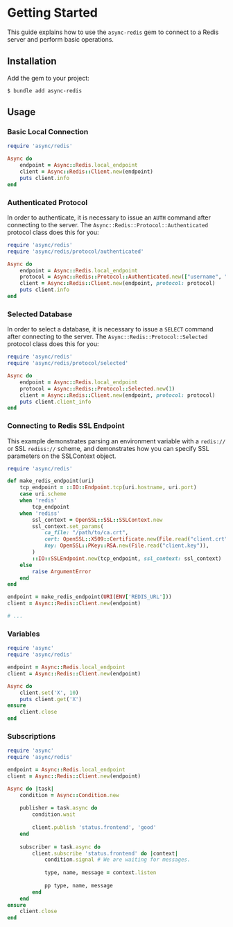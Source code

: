 # Getting Started

This guide explains how to use the `async-redis` gem to connect to a Redis server and perform basic operations.

## Installation

Add the gem to your project:

``` shell
$ bundle add async-redis
```

## Usage

### Basic Local Connection

``` ruby
require 'async/redis'

Async do
	endpoint = Async::Redis.local_endpoint
	client = Async::Redis::Client.new(endpoint)
	puts client.info
end
```

### Authenticated Protocol

In order to authenticate, it is necessary to issue an `AUTH` command after connecting to the server. The `Async::Redis::Protocol::Authenticated` protocol class does this for you:

``` ruby
require 'async/redis'
require 'async/redis/protocol/authenticated'

Async do
	endpoint = Async::Redis.local_endpoint
	protocol = Async::Redis::Protocol::Authenticated.new(["username", "password"])
	client = Async::Redis::Client.new(endpoint, protocol: protocol)
	puts client.info
end
```

### Selected Database

In order to select a database, it is necessary to issue a `SELECT` command after connecting to the server. The `Async::Redis::Protocol::Selected` protocol class does this for you:

``` ruby
require 'async/redis'
require 'async/redis/protocol/selected'

Async do
	endpoint = Async::Redis.local_endpoint
	protocol = Async::Redis::Protocol::Selected.new(1)
	client = Async::Redis::Client.new(endpoint, protocol: protocol)
	puts client.client_info
end
```

### Connecting to Redis SSL Endpoint

This example demonstrates parsing an environment variable with a `redis://` or SSL `rediss://` scheme, and demonstrates how you can specify SSL parameters on the SSLContext object.

``` ruby
require 'async/redis'

def make_redis_endpoint(uri)
	tcp_endpoint = ::IO::Endpoint.tcp(uri.hostname, uri.port)
	case uri.scheme
	when 'redis'
		tcp_endpoint
	when 'rediss'
		ssl_context = OpenSSL::SSL::SSLContext.new
		ssl_context.set_params(
			ca_file: "/path/to/ca.crt",
			cert: OpenSSL::X509::Certificate.new(File.read("client.crt")),
			key: OpenSSL::PKey::RSA.new(File.read("client.key")),
		)
		::IO::SSLEndpoint.new(tcp_endpoint, ssl_context: ssl_context)
	else
		raise ArgumentError
	end
end

endpoint = make_redis_endpoint(URI(ENV['REDIS_URL']))
client = Async::Redis::Client.new(endpoint)

# ...
```

### Variables

``` ruby
require 'async'
require 'async/redis'

endpoint = Async::Redis.local_endpoint
client = Async::Redis::Client.new(endpoint)

Async do
	client.set('X', 10)
	puts client.get('X')
ensure
	client.close
end
```

### Subscriptions

``` ruby
require 'async'
require 'async/redis'

endpoint = Async::Redis.local_endpoint
client = Async::Redis::Client.new(endpoint)

Async do |task|
	condition = Async::Condition.new
	
	publisher = task.async do
		condition.wait
		
		client.publish 'status.frontend', 'good'
	end
	
	subscriber = task.async do
		client.subscribe 'status.frontend' do |context|
			condition.signal # We are waiting for messages.
			
			type, name, message = context.listen
			
			pp type, name, message
		end
	end
ensure
	client.close
end
```